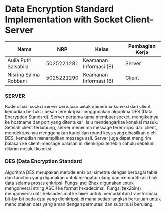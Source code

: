 # Data Encryption Standard Implementation with Socket Client-Server

| Nama | NRP | Kelas | Pembagian Kerja |
| --- | --- | ----------|--------------|
| Aulia Putri Salsabila | 5025221281 | Keamanan Informasi (B) | Server |
| Nisrina Salma Robbani | 5025221290 | Keamanan Informasi (B) | Client |

### SERVER
Kode di sisi socket server bertujuan untuk menerima koneksi dari client, kemudian bertukar pesan terenkripsi menggunakan algoritma DES (Data Encryption Standard). Server pertama-tama membuat socket, mengikatnya ke hostname dan port yang ditentukan, lalu mendengarkan koneksi masuk. Setelah client terhubung, server menerima message terenkripsi dari client, mendekripsinya menggunakan kunci dan round keys yang dihasilkan oleh DES, kemudian menampilkan message asli. Server juga dapat mengirim balasan ke client; message balasan ini dienkripsi terlebih dahulu sebelum dikirim melalui koneksi.

### DES (Data Encryption Standard
Algoritma DES merupakan metode enkripsi simetris dengan berbagai table dan function yang digunakan untuk mengatur ulang dan memodifikasi blok data selama proses enkripsi. Fungsi ascii2hex digunakan untuk mengonversi string ASCII ke format hexadecimal. Fungsi hex2bin() mengonversi data heksadesimal ke biner untuk memudahkan transformasi bit-by-bit pada data yang dienkripsi, di mana setiap langkah bertujuan untuk menciptakan data yang aman dengan permutasi dan substitusi berulang.
